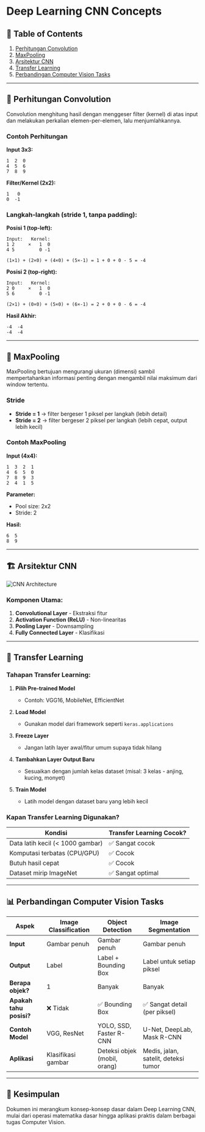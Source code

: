 # Deep Learning CNN Concepts

## 📌 Table of Contents
1. [Perhitungan Convolution](#-perhitungan-convolution)
2. [MaxPooling](#-maxpooling)
3. [Arsitektur CNN](#-arsitektur-cnn)
4. [Transfer Learning](#-transfer-learning)
5. [Perbandingan Computer Vision Tasks](#-perbandingan-computer-vision-tasks)

---

## 🔢 Perhitungan Convolution

Convolution menghitung hasil dengan menggeser filter (kernel) di atas input dan melakukan perkalian elemen-per-elemen, lalu menjumlahkannya.

### Contoh Perhitungan

**Input 3x3:**
```
1  2  0  
4  5  6  
7  8  9 
```

**Filter/Kernel (2x2):**
```
1   0  
0  -1  
```

### Langkah-langkah (stride 1, tanpa padding):

**Posisi 1 (top-left):**
```
Input:   Kernel:
1 2     ×   1  0
4 5         0 -1

(1×1) + (2×0) + (4×0) + (5×-1) = 1 + 0 + 0 - 5 = -4
```

**Posisi 2 (top-right):**
```
Input:   Kernel:
2 0     ×   1  0
5 6         0 -1

(2×1) + (0×0) + (5×0) + (6×-1) = 2 + 0 + 0 - 6 = -4
```

**Hasil Akhir:**
```
-4  -4
-4  -4
```

---

## 🔽 MaxPooling

MaxPooling bertujuan mengurangi ukuran (dimensi) sambil mempertahankan informasi penting dengan mengambil nilai maksimum dari window tertentu.

### Stride
- **Stride = 1** → filter bergeser 1 piksel per langkah (lebih detail)
- **Stride = 2** → filter bergeser 2 piksel per langkah (lebih cepat, output lebih kecil)

### Contoh MaxPooling

**Input (4x4):**
```
1  3  2  1  
4  6  5  0  
7  8  9  3  
2  4  1  5  
```

**Parameter:**
- Pool size: 2x2
- Stride: 2

**Hasil:**
```
6  5
8  9
```

---

## 🏗️ Arsitektur CNN

![CNN Architecture](https://github.com/user-attachments/assets/0b25b218-cfd8-4624-9328-2417c8056c74)

### Komponen Utama:
1. **Convolutional Layer** - Ekstraksi fitur
2. **Activation Function (ReLU)** - Non-linearitas
3. **Pooling Layer** - Downsampling
4. **Fully Connected Layer** - Klasifikasi

---

## 🔄 Transfer Learning

### Tahapan Transfer Learning:

1. **Pilih Pre-trained Model**
   - Contoh: VGG16, MobileNet, EfficientNet

2. **Load Model**
   - Gunakan model dari framework seperti `keras.applications`

3. **Freeze Layer**
   - Jangan latih layer awal/fitur umum supaya tidak hilang

4. **Tambahkan Layer Output Baru**
   - Sesuaikan dengan jumlah kelas dataset (misal: 3 kelas - anjing, kucing, monyet)

5. **Train Model**
   - Latih model dengan dataset baru yang lebih kecil

### Kapan Transfer Learning Digunakan?

| Kondisi | Transfer Learning Cocok? |
|---------|-------------------------|
| Data latih kecil (< 1000 gambar) | ✅ Sangat cocok |
| Komputasi terbatas (CPU/GPU) | ✅ Cocok |
| Butuh hasil cepat | ✅ Cocok |
| Dataset mirip ImageNet | ✅ Sangat optimal |

---

## 📊 Perbandingan Computer Vision Tasks

| Aspek | Image Classification | Object Detection | Image Segmentation |
|-------|---------------------|------------------|-------------------|
| **Input** | Gambar penuh | Gambar penuh | Gambar penuh |
| **Output** | Label | Label + Bounding Box | Label untuk setiap piksel |
| **Berapa objek?** | 1 | Banyak | Banyak |
| **Apakah tahu posisi?** | ❌ Tidak | ✅ Bounding Box | ✅ Sangat detail (per piksel) |
| **Contoh Model** | VGG, ResNet | YOLO, SSD, Faster R-CNN | U-Net, DeepLab, Mask R-CNN |
| **Aplikasi** | Klasifikasi gambar | Deteksi objek (mobil, orang) | Medis, jalan, satelit, deteksi tumor |

---

## 📝 Kesimpulan

Dokumen ini merangkum konsep-konsep dasar dalam Deep Learning CNN, mulai dari operasi matematika dasar hingga aplikasi praktis dalam berbagai tugas Computer Vision.
